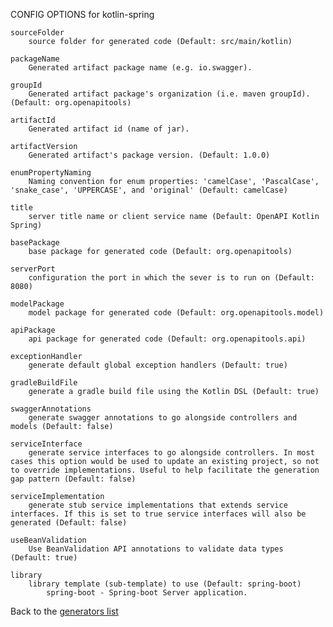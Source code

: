 
CONFIG OPTIONS for kotlin-spring

	sourceFolder
	    source folder for generated code (Default: src/main/kotlin)

	packageName
	    Generated artifact package name (e.g. io.swagger).

	groupId
	    Generated artifact package's organization (i.e. maven groupId). (Default: org.openapitools)

	artifactId
	    Generated artifact id (name of jar).

	artifactVersion
	    Generated artifact's package version. (Default: 1.0.0)

	enumPropertyNaming
	    Naming convention for enum properties: 'camelCase', 'PascalCase', 'snake_case', 'UPPERCASE', and 'original' (Default: camelCase)

	title
	    server title name or client service name (Default: OpenAPI Kotlin Spring)

	basePackage
	    base package for generated code (Default: org.openapitools)

	serverPort
	    configuration the port in which the sever is to run on (Default: 8080)

	modelPackage
	    model package for generated code (Default: org.openapitools.model)

	apiPackage
	    api package for generated code (Default: org.openapitools.api)

	exceptionHandler
	    generate default global exception handlers (Default: true)

	gradleBuildFile
	    generate a gradle build file using the Kotlin DSL (Default: true)

	swaggerAnnotations
	    generate swagger annotations to go alongside controllers and models (Default: false)

	serviceInterface
	    generate service interfaces to go alongside controllers. In most cases this option would be used to update an existing project, so not to override implementations. Useful to help facilitate the generation gap pattern (Default: false)

	serviceImplementation
	    generate stub service implementations that extends service interfaces. If this is set to true service interfaces will also be generated (Default: false)

	useBeanValidation
	    Use BeanValidation API annotations to validate data types (Default: true)

	library
	    library template (sub-template) to use (Default: spring-boot)
	        spring-boot - Spring-boot Server application.

Back to the [generators list](README.md)
